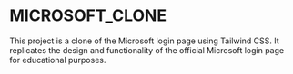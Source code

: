 # MICROSOFT_CLONE
This project is a clone of the Microsoft login page using Tailwind CSS. It replicates the design and functionality of the official Microsoft login page for educational purposes.
